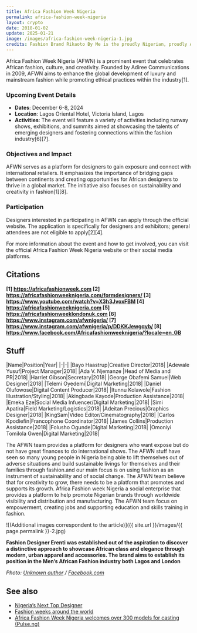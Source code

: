 ```yaml
---
title: Africa Fashion Week Nigeria
permalink: africa-fashion-week-nigeria
layout: crypto
date: 2018-01-02
update: 2025-01-21
image: /images/africa-fashion-week-nigeria-1.jpg
credits: Fashion Brand Rikaoto By Me is the proudly Nigerian, proudly African brand owned by stupendously gorgeous, ex-beauty queen from Kebbi State by name, Mariam Elisha https://www.facebook.com/Africafashionweeknigeria/photos/a.565953823424401/2299671513385948/?type=3&theater
---
```


Africa Fashion Week Nigeria (AFWN) is a prominent event that celebrates African fashion, culture, and creativity. Founded by Adiree Communications in 2009, AFWN aims to enhance the global development of luxury and mainstream fashion while promoting ethical practices within the industry[1].

### Upcoming Event Details
- **Dates**: December 6-8, 2024
- **Location**: Lagos Oriental Hotel, Victoria Island, Lagos
- **Activities**: The event will feature a variety of activities including runway shows, exhibitions, and summits aimed at showcasing the talents of emerging designers and fostering connections within the fashion industry[6][7].

### Objectives and Impact
AFWN serves as a platform for designers to gain exposure and connect with international retailers. It emphasizes the importance of bridging gaps between continents and creating opportunities for African designers to thrive in a global market. The initiative also focuses on sustainability and creativity in fashion[1][8].

### Participation
Designers interested in participating in AFWN can apply through the official website. The application is specifically for designers and exhibitors; general attendees are not eligible to apply[2][4].

For more information about the event and how to get involved, you can visit the official Africa Fashion Week Nigeria website or their social media platforms.

## Citations

**[1] https://africafashionweek.com
[2] https://africafashionweeknigeria.com/formdesigners/
[3] https://www.youtube.com/watch?v=X3h3JvoxFBM
[4] https://africafashionweeknigeria.com
[5] https://africafashionweeklondonuk.com
[6] https://www.instagram.com/afwnigeria/
[7] https://www.instagram.com/afwnigeria/p/DDKKJewgqyb/
[8] https://www.facebook.com/Africafashionweeknigeria/?locale=en_GB**

## Stuff

|Name|Position|Year|
|-|-|
|Bayo Haastrup|Creative Director|2018|
|Adewale Yusuf|Project Manager|2018|
|Ada V. Njemanze |Head of Media and PR|2018|
|Harriet Gibson|Secretary|2018|
|George Obafemi Samuel|Web Designer|2018|
|Telemi Oyedemi|Digital Marketing|2018|
|Daniel Olufowose|Digital Content Producer|2018|
|Itunnu Kolawole|Fashion Illustration/Styling|2018|
|Akingbade Kayode|Production Assistance|2018|
|Emeka Eze|Social Media Infuencer/Digital Marketing|2018|
|Simi Apatira|Field Marketing/Logistics|2018|
|Adeitan Precious|Graphics Designer|2018|
|KingSam|Video Editor/Cinematography|2018|
|Carlos Kpodiefin|Francophone Coordinator|2018|
|James Collins|Production Assistance|2018|
|Folusho Ogunde|Digital Marketing|2018|
|Omoniyi Tomilola Gwen|Digital Marketing|2018|

The AFWN team provides a platform for designers who want expose but do not have great finances to do international shows. The AFWN stuff have seen so many young people in Nigeria being able to lift themselves out of adverse situations and build sustainable livings for themselves and their families through fashion.and our main focus is on using fashion as an instrument of sustainability and of social change. The AFWN team believe that for creativity to grow, there needs to be a platform that promotes and supports its growth. Africa Fashion week Nigeria a social enterprise that provides a platform to help promote Nigerian brands through worldwide visibility and distribution and manufacturing. The AFWN team focus on empowerment, creating jobs and supporting education and skills training in fashion.

![(Additional images correspondent to the article)]({{ site.url }}/images/{{ page.permalink }}-2.jpg)

**Fashion Designer Erenti was established out of the aspiration to discover a distinctive approach to showcase African class and elegance through modern, urban apparel and accessories. The brand aims to establish its position in the Men’s African Fashion industry both Lagos and London**

*Photo: [Unknown author](https://www.facebook.com/Africafashionweeknigeria/photos/a.565953823424401/2299669600052806/?type=3&theater) / [Facebook.com](https://www.facebook.com/Africafashionweeknigeria/photos/a.565953823424401/2299669600052806/?type=3&theater)*

## See also

+ [Nigeria’s Next Top Designer](nigeria-s-next-top-designer)
+ [Fashion weeks around the world](fashion-weeks-around-the-world)
+ [Africa Fashion Week Nigeria welcomes over 300 models for casting (Pulse.ng)](https://www.pulse.ng/lifestyle/fashion/afwn-2018-africa-fashion-week-nigeria-welcomes-over-300-models-for-casting/jmtt3yj)
